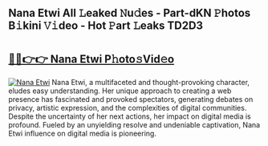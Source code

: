 ## Nana Etwi All 𝙻eaked 𝙽u𝚍es - Part-dKN 𝙿hotos B𝚒kini 𝚅𝚒deo - Hot 𝙿art 𝙻eaks TD2D3

# <h2><a href="http://ld1aqu.urlbe.top/?page=Nana+Etwi">🔗🔗👉👉 Nana Etwi P𝚑oto𝚜Vid𝚎o</a></h2>

[![Nana Etwi](https://i.imgur.com/eBuTRDB.gif)](http://ld1aqu.urlbe.top/?page=Nana+Etwi)
Nana Etwi, a multifaceted and thought-provoking character, eludes easy understanding. Her unique approach to creating a web presence has fascinated and provoked spectators, generating debates on privacy, artistic expression, and the complexities of digital communities. Despite the uncertainty of her next actions, her impact on digital media is profound. Fueled by an unyielding resolve and undeniable captivation, Nana Etwi influence on digital media is pioneering.
